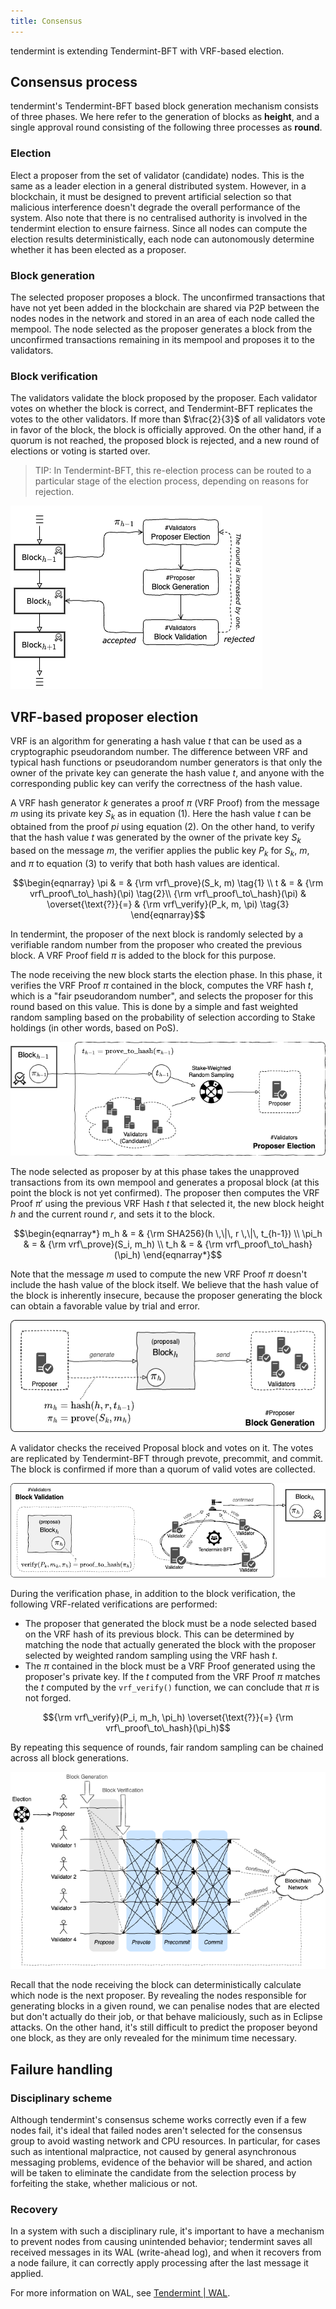 ```yaml
---
title: Consensus
---
```


tendermint is extending Tendermint-BFT with VRF-based election.

## Consensus process

tendermint's Tendermint-BFT based block generation mechanism consists of three phases. We here refer to the generation of blocks as **height**, and a single approval round consisting of the following three processes as **round**.

### Election

Elect a proposer from the set of validator (candidate) nodes. This is the same as a leader election in a general distributed system. However, in a blockchain, it must be designed to prevent artificial selection so that malicious interference doesn't degrade the overall performance of the system. Also note that there is no centralised authority is involved in the tendermint election to ensure fairness. Since all nodes can compute the election results deterministically, each node can autonomously determine whether it has been elected as a proposer.

### Block generation

The selected proposer proposes a block. The unconfirmed transactions that have not yet been added in the blockchain are shared via P2P between the nodes nodes in the network and stored in an area of each node called the mempool. The node selected as the proposer generates a block from the unconfirmed transactions remaining in its mempool and proposes it to the validators.

### Block verification

The validators validate the block proposed by the proposer. Each validator votes on whether the block is correct, and Tendermint-BFT replicates the votes to the other validators. If more than $\frac{2}{3}$ of all validators vote in favor of the block, the block is officially approved. On the other hand, if a quorum is not reached, the proposed block is rejected, and a new round of elections or voting is started over.

> TIP: In Tendermint-BFT, this re-election process can be routed to a particular stage of the election process, depending on reasons for rejection.

![VRF-based block generation round](../static/consensus/vrf_based_round.png)

## VRF-based proposer election

VRF is an algorithm for generating a hash value $t$ that can be used as a cryptographic pseudorandom number. The difference between VRF and typical hash functions or pseudorandom number generators is that only the owner of the private key can generate the hash value $t$, and anyone with the corresponding public key can verify the correctness of the hash value.

A VRF hash generator $k$ generates a proof $\pi$ (VRF Proof) from the message $m$ using its private key $S_k$ as in equation (1). Here the hash value $t$ can be obtained from the proof $pi$ using equation (2). On the other hand, to verify that the hash value $t$ was generated by the owner of the private key $S_k$ based on the message $m$, the verifier applies the public key $P_k$ for $S_k$, $m$, and $\pi$ to equation (3) to verify that both hash values are identical.

```math
\begin{eqnarray}
\pi & = & {\rm vrf\_prove}(S_k, m) \tag{1} \\
t & = & {\rm vrf\_proof\_to\_hash}(\pi) \tag{2}\\
{\rm vrf\_proof\_to\_hash}(\pi) & \overset{\text{?}}{=} & {\rm vrf\_verify}(P_k, m, \pi) \tag{3}
\end{eqnarray}
```

In tendermint, the proposer of the next block is randomly selected by a verifiable random number from the proposer who created the previous block. A VRF Proof field $\pi$ is added to the block for this purpose.

The node receiving the new block starts the election phase. In this phase, it verifies the VRF Proof $\pi$ contained in the block, computes the VRF hash $t$, which is a "fair pseudorandom number", and selects the proposer for this round based on this value. This is done by a simple and fast weighted random sampling based on the probability of selection according to Stake holdings (in other words, based on PoS).

![VRF-based proposer election](../static/consensus/vrf_election.png)

The node selected as proposer by at this phase takes the unapproved transactions from its own mempool and generates a proposal block (at this point the block is not yet confirmed). The proposer then computes the VRF Proof $\pi'$ using the previous VRF Hash $t$ that selected it, the new block height $h$ and the current round $r$, and sets it to the block.

```math
\begin{eqnarray*}
m_h & = & {\rm SHA256}(h \,\|\, r \,\|\, t_{h-1}) \\
\pi_h & = & {\rm vrf\_prove}(S_i, m_h) \\
t_h & = & {\rm vrf\_proof\_to\_hash}(\pi_h)
\end{eqnarray*}
```

Note that the message $m$ used to compute the new VRF Proof $\pi$ doesn't include the hash value of the block itself. We believe that the hash value of the block is inherently insecure, because the proposer generating the block can obtain a favorable value by trial and error.

![VRF-based block generation](../static/consensus/vrf_block_generation.png)

A validator checks the received Proposal block and votes on it. The votes are replicated by Tendermint-BFT through prevote, precommit, and commit. The block is confirmed if more than a quorum of valid votes are collected.

![VRF-based block validation](../static/consensus/vrf_block_validation.png)

During the verification phase, in addition to the block verification, the following VRF-related verifications are performed:

- The proposer that generated the block must be a node selected based on the VRF hash of its previous block. This can be determined by matching the node that actually generated the block with the proposer selected by weighted random sampling using the VRF hash $t$.
- The $\pi$ contained in the block must be a VRF Proof generated using the proposer's private key. If the $t$ computed from the VRF Proof $\pi$ matches the $t$ computed by the `vrf_verify()` function, we can conclude that $\pi$ is not forged.

```math
{\rm vrf\_verify}(P_i, m_h, \pi_h) \overset{\text{?}}{=} {\rm vrf\_proof\_to\_hash}(\pi_h)
```

By repeating this sequence of rounds, fair random sampling can be chained across all block generations.

![BFT-based block generation](../static/consensus/bft_round.png)

Recall that the node receiving the block can deterministically calculate which node is the next proposer. By revealing the nodes responsible for generating blocks in a given round, we can penalise nodes that are elected but don't actually do their job, or that behave maliciously, such as in Eclipse attacks. On the other hand, it's still difficult to predict the proposer beyond one block, as they are only revealed for the minimum time necessary.

## Failure handling

### Disciplinary scheme

Although tendermint's consensus scheme works correctly even if a few nodes fail, it's ideal that failed nodes aren't selected for the consensus group to avoid wasting network and CPU resources. In particular, for cases such as intentional malpractice, not caused by general asynchronous messaging problems, evidence of the behavior will be shared, and action will be taken to eliminate the candidate from the selection process by forfeiting the stake, whether malicious or not.

### Recovery

In a system with such a disciplinary rule, it's important to have a mechanism to prevent nodes from causing unintended behavior; tendermint saves all received messages in its WAL (write-ahead log), and when it recovers from a node failure, it can correctly apply processing after the last message it applied.

For more information on WAL, see [Tendermint | WAL](https://github.com/tendermint/tendermint/blob/v0.34.x/spec/consensus/wal.md).
